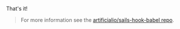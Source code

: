 That's it!

<blockquote class="alert alert--info">
  <p>
    For more information see the <a href="https://github.com/sane/sails-hook-babel">artificialio/sails-hook-babel repo</a>.
  </p>
</blockquote>
